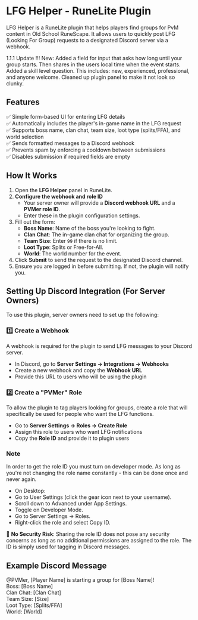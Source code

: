 # LFG Helper - RuneLite Plugin

LFG Helper is a RuneLite plugin that helps players find groups for PvM content in Old School RuneScape. It allows users to quickly post LFG (Looking For Group) requests to a designated Discord server via a webhook.


1.1.1 Update !!!
New:
Added a field for input that asks how long until your group starts. Then shares in the users local time when the event starts. 
Added a skill level question. This includes: new, experienced, professional, and anyone welcome.
Cleaned up plugin panel to make it not look so clunky. 

## Features
✅ Simple form-based UI for entering LFG details  
✅ Automatically includes the player's in-game name in the LFG request  
✅ Supports boss name, clan chat, team size, loot type (splits/FFA), and world selection  
✅ Sends formatted messages to a Discord webhook  
✅ Prevents spam by enforcing a cooldown between submissions  
✅ Disables submission if required fields are empty

## How It Works
1. Open the **LFG Helper** panel in RuneLite.
2. **Configure the webhook and role ID**
    - Your server owner will provide a **Discord webhook URL** and a **PVMer role ID**.
    - Enter these in the plugin configuration settings.
3. Fill out the form:
    - **Boss Name**: Name of the boss you're looking to fight.
    - **Clan Chat**: The in-game clan chat for organizing the group.
    - **Team Size**: Enter `99` if there is no limit.
    - **Loot Type**: Splits or Free-for-All.
    - **World**: The world number for the event.
4. Click **Submit** to send the request to the designated Discord channel.
5. Ensure you are logged in before submitting. If not, the plugin will notify you.

## Setting Up Discord Integration (For Server Owners)
To use this plugin, server owners need to set up the following:

### 1️⃣ Create a Webhook
A webhook is required for the plugin to send LFG messages to your Discord server.
- In Discord, go to **Server Settings → Integrations → Webhooks**
- Create a new webhook and copy the **Webhook URL**
- Provide this URL to users who will be using the plugin

### 2️⃣ Create a "PVMer" Role
To allow the plugin to tag players looking for groups, create a role that will specifically be used for people who want the LFG functions.
- Go to **Server Settings → Roles → Create Role**
- Assign this role to users who want LFG notifications
- Copy the **Role ID** and provide it to plugin users

### Note
In order to get the role ID you must turn on developer mode. As long as you're not changing the role name constantly - this can be done once and never again.
- On Desktop:
- Go to User Settings (click the gear icon next to your username).
- Scroll down to Advanced under App Settings.
- Toggle on Developer Mode.
- Go to Server Settings → Roles.
- Right-click the role and select Copy ID.

🔹 **No Security Risk**: Sharing the role ID does not pose any security concerns as long as no additional permissions are assigned to the role. The ID is simply used for tagging in Discord messages.

## Example Discord Message
@PVMer, [Player Name] is starting a group for [Boss Name]!<br>
Boss: [Boss Name]<br>
Clan Chat: [Clan Chat]<br>
Team Size: [Size]<br>
Loot Type: [Splits/FFA]<br>
World: [World]
